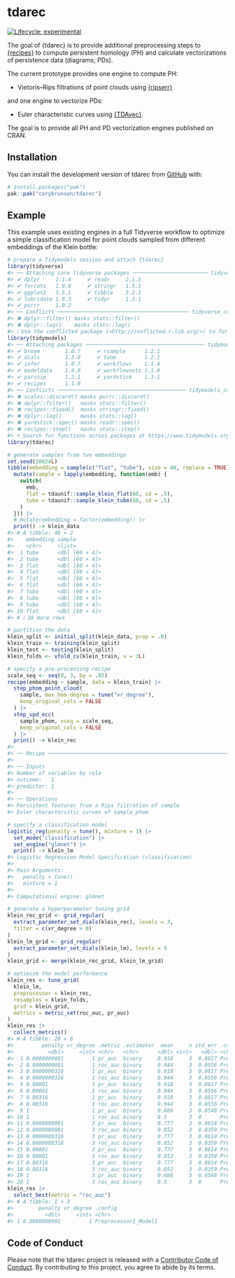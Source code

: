
<!-- README.md is generated from README.Rmd. Please edit that file -->

# tdarec

<!-- badges: start -->

[![Lifecycle:
experimental](https://img.shields.io/badge/lifecycle-experimental-orange.svg)](https://lifecycle.r-lib.org/articles/stages.html#experimental)
<!-- badges: end -->

The goal of {tdarec} is to provide additional preprocessing steps to
[{recipes}](https://github.com/tidymodels/recipes) to compute persistent
homology (PH) and calculate vectorizations of persistence data
(diagrams; PDs).

The current prototype provides one engine to compute PH:

- Vietoris–Rips filtrations of point clouds using
  [{ripserr}](https://github.com/tdaverse/ripserr)

and one engine to vectorize PDs:

- Euler characteristic curves using
  [{TDAvec}](https://github.com/uislambekov/TDAvec).

The goal is to provide all PH and PD vectorization engines published on
CRAN.

## Installation

You can install the development version of tdarec from
[GitHub](https://github.com/) with:

``` r
# install.packages("pak")
pak::pak("corybrunson/tdarec")
```

## Example

This example uses existing engines in a full Tidyverse workflow to
optimize a simple classification model for point clouds sampled from
different embeddings of the Klein bottle:

``` r
# prepare a Tidymodels session and attach {tdarec}
library(tidyverse)
#> ── Attaching core tidyverse packages ──────────────────────── tidyverse 2.0.0 ──
#> ✔ dplyr     1.1.4     ✔ readr     2.1.5
#> ✔ forcats   1.0.0     ✔ stringr   1.5.1
#> ✔ ggplot2   3.5.1     ✔ tibble    3.2.1
#> ✔ lubridate 1.9.3     ✔ tidyr     1.3.1
#> ✔ purrr     1.0.2     
#> ── Conflicts ────────────────────────────────────────── tidyverse_conflicts() ──
#> ✖ dplyr::filter() masks stats::filter()
#> ✖ dplyr::lag()    masks stats::lag()
#> ℹ Use the conflicted package (<http://conflicted.r-lib.org/>) to force all conflicts to become errors
library(tidymodels)
#> ── Attaching packages ────────────────────────────────────── tidymodels 1.2.0 ──
#> ✔ broom        1.0.7     ✔ rsample      1.2.1
#> ✔ dials        1.3.0     ✔ tune         1.2.1
#> ✔ infer        1.0.7     ✔ workflows    1.1.4
#> ✔ modeldata    1.4.0     ✔ workflowsets 1.1.0
#> ✔ parsnip      1.2.1     ✔ yardstick    1.3.1
#> ✔ recipes      1.1.0     
#> ── Conflicts ───────────────────────────────────────── tidymodels_conflicts() ──
#> ✖ scales::discard() masks purrr::discard()
#> ✖ dplyr::filter()   masks stats::filter()
#> ✖ recipes::fixed()  masks stringr::fixed()
#> ✖ dplyr::lag()      masks stats::lag()
#> ✖ yardstick::spec() masks readr::spec()
#> ✖ recipes::step()   masks stats::step()
#> • Search for functions across packages at https://www.tidymodels.org/find/
library(tdarec)

# generate samples from two embeddings
set.seed(20024L)
tibble(embedding = sample(c("flat", "tube"), size = 48, replace = TRUE)) |> 
  mutate(sample = lapply(embedding, function(emb) {
    switch(
      emb,
      flat = tdaunif::sample_klein_flat(60, sd = .5),
      tube = tdaunif::sample_klein_tube(60, sd = .5)
    )
  })) |> 
  # mutate(embedding = factor(embedding)) |> 
  print() -> klein_data
#> # A tibble: 48 × 2
#>    embedding sample        
#>    <chr>     <list>        
#>  1 tube      <dbl [60 × 4]>
#>  2 tube      <dbl [60 × 4]>
#>  3 flat      <dbl [60 × 4]>
#>  4 flat      <dbl [60 × 4]>
#>  5 flat      <dbl [60 × 4]>
#>  6 flat      <dbl [60 × 4]>
#>  7 tube      <dbl [60 × 4]>
#>  8 tube      <dbl [60 × 4]>
#>  9 tube      <dbl [60 × 4]>
#> 10 flat      <dbl [60 × 4]>
#> # ℹ 38 more rows

# partition the data
klein_split <- initial_split(klein_data, prop = .8)
klein_train <- training(klein_split)
klein_test <- testing(klein_split)
klein_folds <- vfold_cv(klein_train, v = 3L)

# specify a pre-processing recipe
scale_seq <- seq(0, 3, by = .05)
recipe(embedding ~ sample, data = klein_train) |> 
  step_phom_point_cloud(
    sample, max_hom_degree = tune("vr_degree"),
    keep_original_cols = FALSE
  ) |> 
  step_vpd_ecc(
    sample_phom, xseq = scale_seq,
    keep_original_cols = FALSE
  ) |> 
  print() -> klein_rec
#> 
#> ── Recipe ──────────────────────────────────────────────────────────────────────
#> 
#> ── Inputs 
#> Number of variables by role
#> outcome:   1
#> predictor: 1
#> 
#> ── Operations
#> Persistent features from a Rips filtration of sample
#> Euler characteristic curves of sample_phom

# specify a classification model
logistic_reg(penalty = tune(), mixture = 1) |> 
  set_mode("classification") |> 
  set_engine("glmnet") |> 
  print() -> klein_lm
#> Logistic Regression Model Specification (classification)
#> 
#> Main Arguments:
#>   penalty = tune()
#>   mixture = 1
#> 
#> Computational engine: glmnet

# generate a hyperparameter tuning grid
klein_rec_grid <- grid_regular(
  extract_parameter_set_dials(klein_rec), levels = 3,
  filter = c(vr_degree > 0)
)
klein_lm_grid <- grid_regular(
  extract_parameter_set_dials(klein_lm), levels = 5
)
klein_grid <- merge(klein_rec_grid, klein_lm_grid)

# optimize the model performance
klein_res <- tune_grid(
  klein_lm,
  preprocessor = klein_rec,
  resamples = klein_folds,
  grid = klein_grid,
  metrics = metric_set(roc_auc, pr_auc)
)
klein_res |> 
  collect_metrics()
#> # A tibble: 20 × 8
#>         penalty vr_degree .metric .estimator  mean     n std_err .config        
#>           <dbl>     <int> <chr>   <chr>      <dbl> <int>   <dbl> <chr>          
#>  1 0.0000000001         1 pr_auc  binary     0.918     3  0.0817 Preprocessor1_…
#>  2 0.0000000001         1 roc_auc binary     0.944     3  0.0556 Preprocessor1_…
#>  3 0.0000000316         1 pr_auc  binary     0.918     3  0.0817 Preprocessor1_…
#>  4 0.0000000316         1 roc_auc binary     0.944     3  0.0556 Preprocessor1_…
#>  5 0.00001              1 pr_auc  binary     0.918     3  0.0817 Preprocessor1_…
#>  6 0.00001              1 roc_auc binary     0.944     3  0.0556 Preprocessor1_…
#>  7 0.00316              1 pr_auc  binary     0.918     3  0.0817 Preprocessor1_…
#>  8 0.00316              1 roc_auc binary     0.944     3  0.0556 Preprocessor1_…
#>  9 1                    1 pr_auc  binary     0.686     3  0.0548 Preprocessor1_…
#> 10 1                    1 roc_auc binary     0.5       3  0      Preprocessor1_…
#> 11 0.0000000001         3 pr_auc  binary     0.777     3  0.0614 Preprocessor2_…
#> 12 0.0000000001         3 roc_auc binary     0.852     3  0.0359 Preprocessor2_…
#> 13 0.0000000316         3 pr_auc  binary     0.777     3  0.0614 Preprocessor2_…
#> 14 0.0000000316         3 roc_auc binary     0.852     3  0.0359 Preprocessor2_…
#> 15 0.00001              3 pr_auc  binary     0.777     3  0.0614 Preprocessor2_…
#> 16 0.00001              3 roc_auc binary     0.852     3  0.0359 Preprocessor2_…
#> 17 0.00316              3 pr_auc  binary     0.777     3  0.0614 Preprocessor2_…
#> 18 0.00316              3 roc_auc binary     0.852     3  0.0359 Preprocessor2_…
#> 19 1                    3 pr_auc  binary     0.686     3  0.0548 Preprocessor2_…
#> 20 1                    3 roc_auc binary     0.5       3  0      Preprocessor2_…
klein_res |> 
  select_best(metric = "roc_auc")
#> # A tibble: 1 × 3
#>        penalty vr_degree .config             
#>          <dbl>     <int> <chr>               
#> 1 0.0000000001         1 Preprocessor1_Model1
```

## Code of Conduct

Please note that the tdarec project is released with a [Contributor Code
of
Conduct](https://contributor-covenant.org/version/2/1/CODE_OF_CONDUCT.html).
By contributing to this project, you agree to abide by its terms.
